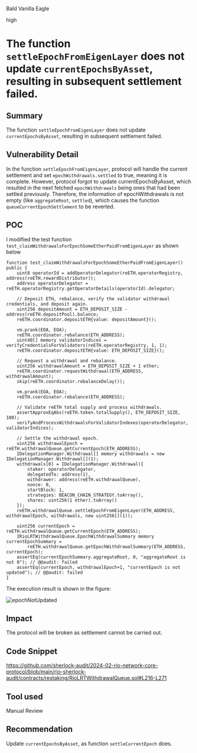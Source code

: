 Bald Vanilla Eagle

high

# The function `settleEpochFromEigenLayer` does not update `currentEpochsByAsset`, resulting in subsequent settlement failed.

## Summary

The function `settleEpochFromEigenLayer` does not update `currentEpochsByAsset`, resulting in subsequent settlement failed.

## Vulnerability Detail

In the function `settleEpochFromEigenLayer`, protocol will handle the current settlement and set `epochWithdrawals.settled` to true, meaning it is complete. However, protocol forgot to update currentEpochsByAsset, which resulted in the next fetched `epochWithdrawals` being ones that had been settled previously. Therefore, the information of epochWithdrawals is not empty (like `aggregateRoot`, `settled`), which causes the function `queueCurrentEpochSettlement` to be reverted.

## POC

I modified the test function `test_claimWithdrawalsForEpochSomeEtherPaidFromEigenLayer` as shown below

```solidity
function test_claimWithdrawalsForEpochSomeEtherPaidFromEigenLayer() public {
    uint8 operatorId = addOperatorDelegator(reETH.operatorRegistry, address(reETH.rewardDistributor));
    address operatorDelegator = reETH.operatorRegistry.getOperatorDetails(operatorId).delegator;

    // Deposit ETH, rebalance, verify the validator withdrawal credentials, and deposit again.
    uint256 depositAmount = ETH_DEPOSIT_SIZE - address(reETH.depositPool).balance;
    reETH.coordinator.depositETH{value: depositAmount}();

    vm.prank(EOA, EOA);
    reETH.coordinator.rebalance(ETH_ADDRESS);
    uint40[] memory validatorIndices = verifyCredentialsForValidators(reETH.operatorRegistry, 1, 1);
    reETH.coordinator.depositETH{value: ETH_DEPOSIT_SIZE}();

    // Request a withdrawal and rebalance.
    uint256 withdrawalAmount = ETH_DEPOSIT_SIZE + 1 ether;
    reETH.coordinator.requestWithdrawal(ETH_ADDRESS, withdrawalAmount);
    skip(reETH.coordinator.rebalanceDelay());

    vm.prank(EOA, EOA);
    reETH.coordinator.rebalance(ETH_ADDRESS);

    // Validate reETH total supply and process withdrawals.
    assertApproxEqAbs(reETH.token.totalSupply(), ETH_DEPOSIT_SIZE, 100);
    verifyAndProcessWithdrawalsForValidatorIndexes(operatorDelegator, validatorIndices);

    // Settle the withdrawal epoch.
    uint256 withdrawalEpoch = reETH.withdrawalQueue.getCurrentEpoch(ETH_ADDRESS);
    IDelegationManager.Withdrawal[] memory withdrawals = new IDelegationManager.Withdrawal[](1);
    withdrawals[0] = IDelegationManager.Withdrawal({
        staker: operatorDelegator,
        delegatedTo: address(1),
        withdrawer: address(reETH.withdrawalQueue),
        nonce: 0,
        startBlock: 1,
        strategies: BEACON_CHAIN_STRATEGY.toArray(),
        shares: uint256(1 ether).toArray()
    });
    reETH.withdrawalQueue.settleEpochFromEigenLayer(ETH_ADDRESS, withdrawalEpoch, withdrawals, new uint256[](1));

    uint256 currentEpoch = reETH.withdrawalQueue.getCurrentEpoch(ETH_ADDRESS);
    IRioLRTWithdrawalQueue.EpochWithdrawalSummary memory currentEpochSummary =
        reETH.withdrawalQueue.getEpochWithdrawalSummary(ETH_ADDRESS, currentEpoch);
    assertEq(currentEpochSummary.aggregateRoot, 0, "aggregateRoot is not 0"); // @@audit: failed
    assertEq(currentEpoch, withdrawalEpoch+1, "currentEpoch is not updated"); // @@audit: failed
}
```

The execution result is shown in the figure:

![epochNotUpdated](https://github.com/sherlock-audit/2024-02-rio-vesting-core-protocol-zrax-x/assets/52646245/cea7d7ce-10f7-4f8a-84eb-d8988d200a90)

## Impact

The protocol will be broken as settlement cannot be carried out.

## Code Snippet

https://github.com/sherlock-audit/2024-02-rio-network-core-protocol/blob/main/rio-sherlock-audit/contracts/restaking/RioLRTWithdrawalQueue.sol#L216-L271

## Tool used

Manual Review

## Recommendation

Update `currentEpochsByAsset`, as function `settleCurrentEpoch` does.